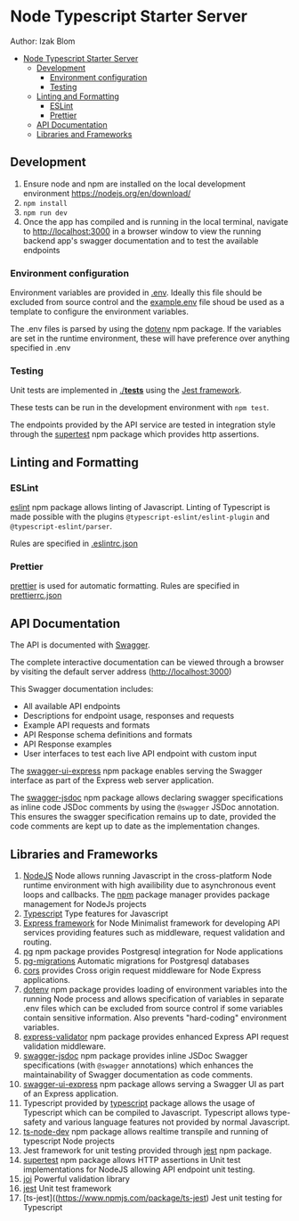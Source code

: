 # Node Typescript Starter Server

Author: Izak Blom

- [Node Typescript Starter Server](#node-typescript-starter-server)
  - [Development](#development)
    - [Environment configuration](#environment-configuration)
    - [Testing](#testing)
  - [Linting and Formatting](#linting-and-formatting)
    - [ESLint](#eslint)
    - [Prettier](#prettier)
  - [API Documentation](#api-documentation)
  - [Libraries and Frameworks](#libraries-and-frameworks)

## Development

1. Ensure node and npm are installed on the local development environment <https://nodejs.org/en/download/>
2. `npm install`
3. `npm run dev`
4. Once the app has compiled and is running in the local terminal, navigate to <http://localhost:3000> in a browser window to view the running backend app's swagger documentation and to test the available endpoints

### Environment configuration

Environment variables are provided in [.env](./.env). Ideally this file should be excluded from source control and the [example.env](./example.env) file shoud be used as a template to configure the environment variables.

The .env files is parsed by using the [dotenv](https://www.npmjs.com/package/dotenv) npm package. If the variables are set in the runtime environment, these will have preference over anything specified in .env

### Testing

Unit tests are implemented in [./**tests**](./tests) using the [Jest framework](https://jestjs.io/).

These tests can be run in the development environment with `npm test`.

The endpoints provided by the API service are tested in integration style through the [supertest](https://www.npmjs.com/package/supertest) npm package which provides http assertions.

## Linting and Formatting

### ESLint

[eslint](https://www.npmjs.com/package/eslint) npm package allows linting of Javascript. Linting of Typescript is made possible with the plugins `@typescript-eslint/eslint-plugin` and `@typescript-eslint/parser`.

Rules are specified in [.eslintrc.json](./.eslintrc.json)

### Prettier

[prettier](https://www.npmjs.com/package/prettier) is used for automatic formatting. Rules are specified in [prettierrc.json](./prettierrc.json)

## API Documentation

The API is documented with [Swagger](https://swagger.io/).

The complete interactive documentation can be viewed through a browser by visiting the default server address (<http://localhost:3000>)

This Swagger documentation includes:

- All available API endpoints
- Descriptions for endpoint usage, responses and requests
- Example API requests and formats
- API Response schema definitions and formats
- API Response examples
- User interfaces to test each live API endpoint with custom input

The [swagger-ui-express](https://www.npmjs.com/package/swagger-ui-express) npm package enables serving the Swagger interface as part of the Express web server application.

The [swagger-jsdoc](https://www.npmjs.com/package/swagger-jsdoc) npm package allows declaring swagger specifications as inline code JSDoc comments by using the `@swagger` JSDoc annotation. This ensures the swagger specification remains up to date, provided the code comments are kept up to date as the implementation changes.

## Libraries and Frameworks

1. [NodeJS](https://nodejs.org/en/)
   Node allows running Javascript in the cross-platform Node runtime environment with high availibility due to asynchronous event loops and callbacks. The [npm](https://www.npmjs.com/) package manager provides package management for NodeJs projects
2. [Typescript](https://www.npmjs.com/package/typescript) Type features for Javascript
3. [Express framework](https://expressjs.com/) for Node
   Minimalist framework for developing API services providing features such as middleware, request validation and routing.
4. [pg](https://www.npmjs.com/package/pg) npm package provides Postgresql integration for Node applications
5. [pg-migrations](https://www.npmjs.com/package/pg-migrations) Automatic migrations for Postgresql databases
6. [cors](https://www.npmjs.com/package/cors) provides Cross origin request middleware for Node Express applications.
7. [dotenv](https://www.npmjs.com/package/dotenv) npm package provides loading of environment variables into the running Node process and allows specification of variables in separate .env files which can be excluded from source control if some variables contain sensitive information. Also prevents "hard-coding" environment variables.
8. [express-validator](https://www.npmjs.com/package/express-validator) npm package provides enhanced Express API request validation middleware.
9. [swagger-jsdoc](https://www.npmjs.com/package/swagger-jsdoc) npm package provides inline JSDoc Swagger specifications (with `@swagger` annotations) which enhances the maintainability of Swagger documentation as code comments.
10. [swagger-ui-express](https://www.npmjs.com/package/swagger-ui-express) npm package allows serving a Swagger UI as part of an Express application.
11. Typescript provided by [typescript](https://www.npmjs.com/package/typescript) package allows the usage of Typescript which can be compiled to Javascript. Typescript allows type-safety and various language features not provided by normal Javascript.
12. [ts-node-dev](https://www.npmjs.com/package/ts-node-dev) npm package allows realtime transpile and running of typescript Node projects
13. Jest framework for unit testing provided through [jest](https://www.npmjs.com/package/jest) npm package.
14. [supertest](https://www.npmjs.com/package/supertest) npm package allows HTTP assertions in Unit test implementations for NodeJS allowing API endpoint unit testing.
15. [joi](https://www.npmjs.com/package/joi) Powerful validation library
16. [jest](https://www.npmjs.com/package/jest) Unit test framework
17. [ts-jest]((https://www.npmjs.com/package/ts-jest) Jest unit testing for Typescript
